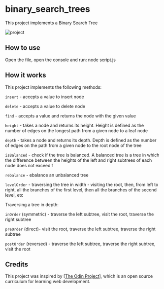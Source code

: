 # binary_search_trees

This project implements a Binary Search Tree

![project](https://github.com/Kotovar/binary_search_trees/assets/77914431/4790e18e-ac49-49e5-bbe9-0dd7f73971eb)


## How to use

Open the file, open the console and run: node script.js

## How it works

This project implements the following methods:

`insert` - accepts a value to insert node

`delete` - accepts a value to delete node

`find` - accepts a value and returns the node with the given value

`height` - takes a node and returns its height. Height is defined as the number of edges on the longest path from a given node to a leaf node

`depth` - takes a node and returns its depth. Depth is defined as the number of edges on the path from a given node to the root node of the tree

`isBalanced` - check if the tree is balanced. A balanced tree is a tree in which the difference between the heights of the left and right subtrees of each node does not exceed 1

`rebalance` - ebalance an unbalanced tree

`levelOrder` - traversing the tree in width - visiting the root, then, from left to right, all the branches of the first level, then all the branches of the second level, etc

Traversing a tree in depth:

`inOrder` (symmetric) - traverse the left subtree, visit the root, traverse the right subtree

`preOrder` (direct)- visit the root, traverse the left subtree, traverse the right subtree 

`postOrder` (reversed) - traverse the left subtree, traverse the right subtree, visit the root

## Credits
This project was inspired by [[The Odin Project](https://www.theodinproject.com/lessons/javascript-binary-search-trees)], which is an open source curriculum for learning web development.
